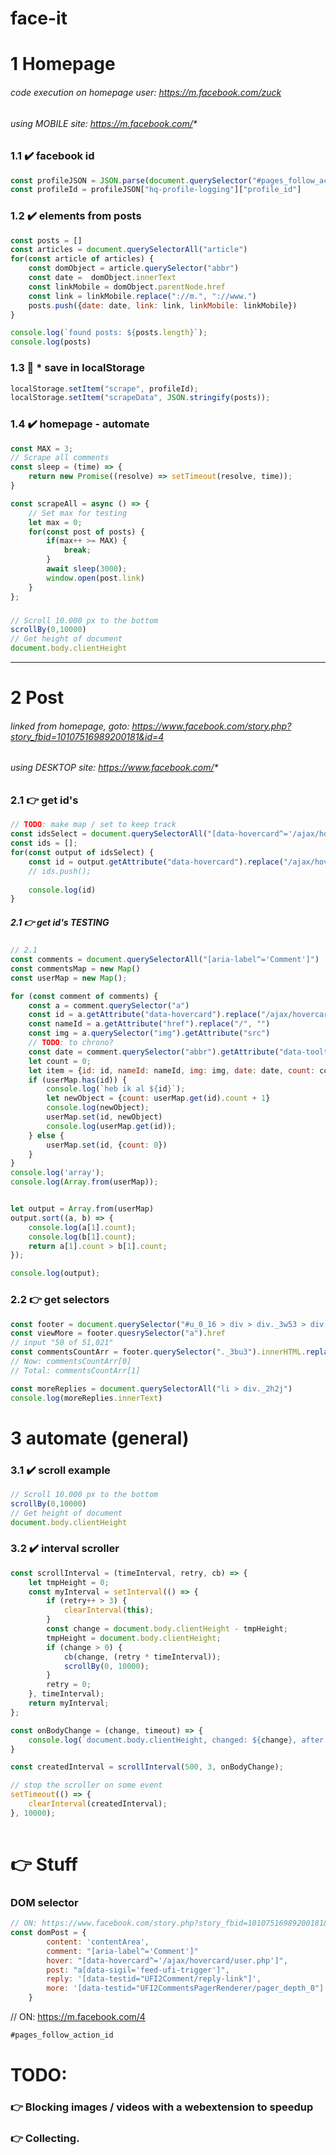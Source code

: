 # face-it

# 1 Homepage 
###### code execution on homepage user: https://m.facebook.com/zuck
###### using MOBILE site: https://m.facebook.com/*

### 1.1 :heavy_check_mark: facebook id
```js
const profileJSON = JSON.parse(document.querySelector("#pages_follow_action_id").getAttribute("data-store"))
const profileId = profileJSON["hq-profile-logging"]["profile_id"]
```

### 1.2 :heavy_check_mark: elements from posts

```js
const posts = []
const articles = document.querySelectorAll("article")
for(const article of articles) {
    const domObject = article.querySelector("abbr")
    const date =  domObject.innerText
    const linkMobile = domObject.parentNode.href                          // this is the mobile link
    const link = linkMobile.replace("://m.", "://www.")                   // www.facebook.com/story.php?...
    posts.push({date: date, link: link, linkMobile: linkMobile})
}

console.log(`found posts: ${posts.length}`);
console.log(posts)
```
### 1.3 :balloon: * save in localStorage
```js
localStorage.setItem("scrape", profileId);
localStorage.setItem("scrapeData", JSON.stringify(posts));
```

### 1.4 :heavy_check_mark: homepage - automate 
```js
const MAX = 3;
// Scrape all comments
const sleep = (time) => {
    return new Promise((resolve) => setTimeout(resolve, time));
}

const scrapeAll = async () => {
    // Set max for testing
    let max = 0;
    for(const post of posts) {
        if(max++ >= MAX) {
            break;
        }
        await sleep(3000);
        window.open(post.link)
    }
};
```


### 
```js
// Scroll 10.000 px to the bottom
scrollBy(0,10000)
// Get height of document
document.body.clientHeight
```
---

# 2 Post
###### linked from homepage, goto: https://www.facebook.com/story.php?story_fbid=10107516989200181&id=4
###### using DESKTOP site: https://www.facebook.com/*

### 2.1 :point_right: get id's

```js
// TODO: make map / set to keep track
const idsSelect = document.querySelectorAll("[data-hovercard^='/ajax/hovercard/user.php']._3mf5")
const ids = [];
for(const output of idsSelect) {
    const id = output.getAttribute("data-hovercard").replace("/ajax/hovercard/user.php?id=", "")
    // ids.push();
   
	console.log(id)
}
```

##### 2.1 :point_right: get id's TESTING 
```js
// 2.1
const comments = document.querySelectorAll("[aria-label^='Comment']")
const commentsMap = new Map()
const userMap = new Map();

for (const comment of comments) {
    const a = comment.querySelector("a")
    const id = a.getAttribute("data-hovercard").replace("/ajax/hovercard/user.php?id=", "")
    const nameId = a.getAttribute("href").replace("/", "")
    const img = a.querySelector("img").getAttribute("src")
    // TODO: to chrono?
    const date = comment.querySelector("abbr").getAttribute("data-tooltip-content")  // data-utime
    let count = 0;
    let item = {id: id, nameId: nameId, img: img, date: date, count: count};
    if (userMap.has(id)) {
        console.log(`heb ik al ${id}`);
        let newObject = {count: userMap.get(id).count + 1}
        console.log(newObject);
        userMap.set(id, newObject)
        console.log(userMap.get(id));
    } else {
        userMap.set(id, {count: 0})
    }
}
console.log('array');
console.log(Array.from(userMap));


let output = Array.from(userMap)
output.sort((a, b) => {
    console.log(a[1].count);
    console.log(b[1].count);
    return a[1].count > b[1].count;
});

console.log(output);
```



### 2.2 :point_right: get selectors
```js
const footer = document.querySelector("#u_0_16 > div > div._3w53 > div._3tz_._7794")
const viewMore = footer.quesrySelector("a").href
// input "50 of 51,021"
const commentsCountArr = footer.querySelector("._3bu3").innerHTML.replace(",", "").split(" of ")  
// Now: commentsCountArr[0] 
// Total: commentsCountArr[1]

const moreReplies = document.querySelectorAll("li > div._2h2j")
console.log(moreReplies.innerText)

```

# 3 automate (general)
### 3.1 :heavy_check_mark: scroll example
```js
// Scroll 10.000 px to the bottom
scrollBy(0,10000)
// Get height of document
document.body.clientHeight
```

### 3.2 :heavy_check_mark: interval scroller
```js
const scrollInterval = (timeInterval, retry, cb) => {
    let tmpHeight = 0;
    const myInterval = setInterval(() => {
        if (retry++ > 3) {
            clearInterval(this);
        }
        const change = document.body.clientHeight - tmpHeight;
        tmpHeight = document.body.clientHeight;
        if (change > 0) {
            cb(change, (retry * timeInterval));
            scrollBy(0, 10000);
        }
        retry = 0;
    }, timeInterval);
    return myInterval;
};

const onBodyChange = (change, timeout) => {
    console.log(`document.body.clientHeight, changed: ${change}, after: ${timeout}`);
}

const createdInterval = scrollInterval(500, 3, onBodyChange);

// stop the scroller on some event
setTimeout(() => {
    clearInterval(createdInterval);
}, 10000); 
 
```



# :point_right: Stuff
### DOM selector
```js
// ON: https://www.facebook.com/story.php?story_fbid=10107516989200181&id=4
const domPost = {
        content: 'contentArea',
        comment: "[aria-label^='Comment']"
        hover: "[data-hovercard^='/ajax/hovercard/user.php']",
        post: "a[data-sigil='feed-ufi-trigger']",
        reply: '[data-testid="UFI2Comment/reply-link"]',
        more: '[data-testid="UFI2CommentsPagerRenderer/pager_depth_0"]'
    }
```




// ON: https://m.facebook.com/4
```js
#pages_follow_action_id
```

# TODO: 

### :point_right: Blocking images / videos with a webextension to speedup
### :point_right: Collecting.